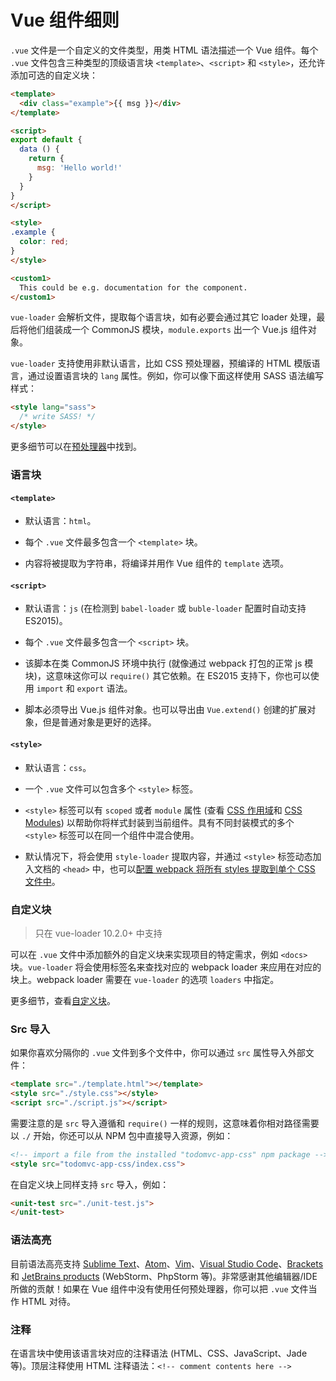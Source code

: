 # Vue 组件细则

`.vue` 文件是一个自定义的文件类型，用类 HTML 语法描述一个 Vue 组件。每个 `.vue` 文件包含三种类型的顶级语言块 `<template>`、`<script>` 和 `<style>`，还允许添加可选的自定义块：

``` html
<template>
  <div class="example">{{ msg }}</div>
</template>

<script>
export default {
  data () {
    return {
      msg: 'Hello world!'
    }
  }
}
</script>

<style>
.example {
  color: red;
}
</style>

<custom1>
  This could be e.g. documentation for the component.
</custom1>
```

`vue-loader` 会解析文件，提取每个语言块，如有必要会通过其它 loader 处理，最后将他们组装成一个 CommonJS 模块，`module.exports` 出一个 Vue.js 组件对象。

`vue-loader` 支持使用非默认语言，比如 CSS 预处理器，预编译的 HTML 模版语言，通过设置语言块的 `lang` 属性。例如，你可以像下面这样使用 SASS 语法编写样式：

``` html
<style lang="sass">
  /* write SASS! */
</style>
```

更多细节可以在[预处理器](../configurations/pre-processors.md)中找到。

### 语言块

#### `<template>`

- 默认语言：`html`。

- 每个 `.vue` 文件最多包含一个 `<template>` 块。

- 内容将被提取为字符串，将编译并用作 Vue 组件的 `template` 选项。

#### `<script>`

- 默认语言：`js` (在检测到 `babel-loader` 或 `buble-loader` 配置时自动支持ES2015)。

- 每个 `.vue` 文件最多包含一个 `<script>` 块。

- 该脚本在类 CommonJS 环境中执行 (就像通过 webpack 打包的正常 js 模块)，这意味这你可以 `require()` 其它依赖。在 ES2015 支持下，你也可以使用 `import` 和 `export` 语法。

- 脚本必须导出 Vue.js 组件对象。也可以导出由 `Vue.extend()` 创建的扩展对象，但是普通对象是更好的选择。

#### `<style>`

- 默认语言：`css`。

- 一个 `.vue` 文件可以包含多个 `<style>` 标签。

- `<style>` 标签可以有 `scoped` 或者 `module` 属性 (查看 [CSS 作用域](../features/scoped-css.md)和 [CSS Modules](../features/css-modules.md)) 以帮助你将样式封装到当前组件。具有不同封装模式的多个 `<style>` 标签可以在同一个组件中混合使用。

- 默认情况下，将会使用 `style-loader` 提取内容，并通过 `<style>` 标签动态加入文档的 `<head>` 中，也可以[配置 webpack 将所有 styles 提取到单个 CSS 文件中](../configurations/extract-css.md)。

### 自定义块

> 只在 vue-loader 10.2.0+ 中支持

可以在 `.vue` 文件中添加额外的自定义块来实现项目的特定需求，例如 `<docs>` 块。`vue-loader` 将会使用标签名来查找对应的 webpack loader 来应用在对应的块上。webpack loader 需要在 `vue-loader` 的选项 `loaders` 中指定。

更多细节，查看[自定义块](../configurations/custom-blocks.md)。

### Src 导入

如果你喜欢分隔你的 `.vue` 文件到多个文件中，你可以通过 `src` 属性导入外部文件：

``` html
<template src="./template.html"></template>
<style src="./style.css"></style>
<script src="./script.js"></script>
```

需要注意的是 `src` 导入遵循和 `require()` 一样的规则，这意味着你相对路径需要以 `./` 开始，你还可以从 NPM 包中直接导入资源，例如：

``` html
<!-- import a file from the installed "todomvc-app-css" npm package -->
<style src="todomvc-app-css/index.css">
```

在自定义块上同样支持 `src` 导入，例如：

``` html
<unit-test src="./unit-test.js">
</unit-test>
```

### 语法高亮


目前语法高亮支持 [Sublime Text](https://github.com/vuejs/vue-syntax-highlight)、[Atom](https://atom.io/packages/language-vue)、[Vim](https://github.com/posva/vim-vue)、[Visual Studio Code](https://marketplace.visualstudio.com/items/liuji-jim.vue)、[Brackets](https://github.com/pandao/brackets-vue) 和 [JetBrains products](https://plugins.jetbrains.com/plugin/8057) (WebStorm、PhpStorm 等)。非常感谢其他编辑器/IDE 所做的贡献！如果在 Vue 组件中没有使用任何预处理器，你可以把 `.vue` 文件当作 HTML 对待。

### 注释

在语言块中使用该语言块对应的注释语法 (HTML、CSS、JavaScript、Jade 等)。顶层注释使用 HTML 注释语法：`<!-- comment contents here -->`
